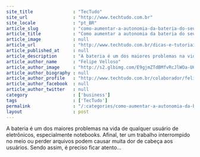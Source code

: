 ```yaml
---
site_title               : "TecTudo"
site_url                 : "http://www.techtudo.com.br"
site_locale              : "pt_BR"
article_slug             : "como-aumentar-a-autonomia-da-bateria-do-seu-notebook-veja-dicas"
article_title            : "Como aumentar a autonomia da bateria do seu notebook; veja dicas"
article_image            : null
article_url              : "http://www.techtudo.com.br/dicas-e-tutoriais/noticia/2013/12/como-aumentar-autonomia-da-bateria-do-seu-notebook-veja-dicas.html"
article_published_at     : null
article_description      : "A bateria é um dos maiores problemas na vida de qualquer usuário de eletrônicos, especialmente notebooks. Afinal, ter um trabalho interrompido no meio ou perder arquivos podem causar muita dor de cabeça aos usuários. Sendo assim, é preciso ficar atento..."
article_author_name      : "Felipe Velloso"
article_author_image     : "http://s2.glbimg.com/E9gjmZTdBMfvRcJlWOa-U6K3CXE=/30x30/s2.glbimg.com/Vm2L2veWBFfWxRrqyvyhaXzw5X8=/0x0:140x140/75x75/s.glbimg.com/po/tt2/f/original/2013/01/22/foto_felipe_velloso.jpg"
article_author_biography : null
article_author_profile   : "http://www.techtudo.com.br/colaborador/felipe-velloso.html"
article_author_facebook  : null
article_author_twitter   : null
category                 : ['business']
tags                     : ['TecTudo']
permalink                : "/:categories/como-aumentar-a-autonomia-da-bateria-do-seu-notebook-veja-dicas/"
layout                   : post
---
```


A bateria é um dos maiores problemas na vida de qualquer usuário de eletrônicos, especialmente notebooks. Afinal, ter um trabalho interrompido no meio ou perder arquivos podem causar muita dor de cabeça aos usuários. Sendo assim, é preciso ficar atento...
